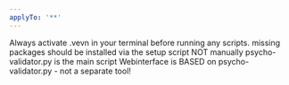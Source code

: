 ```yaml
---
applyTo: '**'
---
```

Always activate .vevn in your terminal before running any scripts.
missing packages should be installed via the setup script NOT manually
psycho-validator.py is the main script
Webinterface is BASED on psycho-validator.py - not a separate tool!